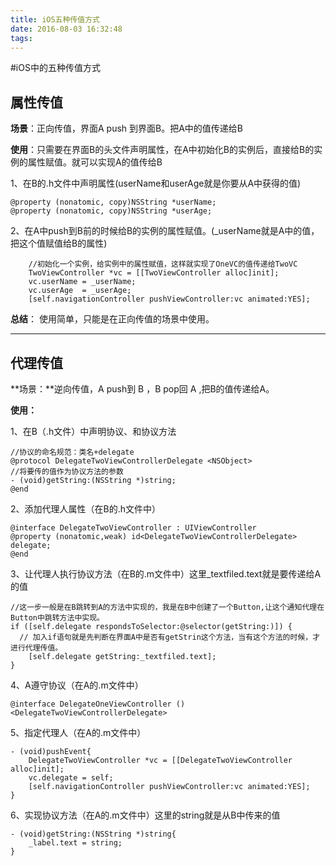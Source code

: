 ```yaml
---
title: iOS五种传值方式
date: 2016-08-03 16:32:48
tags:
---
```


#iOS中的五种传值方式

**属性传值**
-
**场景**：正向传值，界面A push 到界面B。把A中的值传递给B

**使用**：只需要在界面B的头文件声明属性，在A中初始化B的实例后，直接给B的实例的属性赋值。就可以实现A的值传给B

1、在B的.h文件中声明属性(userName和userAge就是你要从A中获得的值)

```
@property (nonatomic, copy)NSString *userName;
@property (nonatomic, copy)NSString *userAge;
```
2、在A中push到B前的时候给B的实例的属性赋值。(_userName就是A中的值，把这个值赋值给B的属性)

```
    //初始化一个实例，给实例中的属性赋值，这样就实现了OneVC的值传递给TwoVC
    TwoViewController *vc = [[TwoViewController alloc]init];
    vc.userName = _userName;
    vc.userAge  = _userAge;
    [self.navigationController pushViewController:vc animated:YES];
```
**总结**：
使用简单，只能是在正向传值的场景中使用。

-----

**代理传值**
-
**场景：**逆向传值，A push到 B ，B pop回 A ,把B的值传递给A。

**使用：**

1、在B（.h文件）中声明协议、和协议方法

```
//协议的命名规范：类名+delegate
@protocol DelegateTwoViewControllerDelegate <NSObject>
//将要传的值作为协议方法的参数
- (void)getString:(NSString *)string;
@end
```

2、添加代理人属性（在B的.h文件中）

```
@interface DelegateTwoViewController : UIViewController
@property (nonatomic,weak) id<DelegateTwoViewControllerDelegate> delegate;
@end

```

3、让代理人执行协议方法（在B的.m文件中）这里_textfiled.text就是要传递给A的值

```
//这一步一般是在B跳转到A的方法中实现的，我是在B中创建了一个Button,让这个通知代理在Button中跳转方法中实现。
if ([self.delegate respondsToSelector:@selector(getString:)]) {
  // 加入if语句就是先判断在界面A中是否有getStrin这个方法，当有这个方法的时候，才进行代理传值。
    [self.delegate getString:_textfiled.text];
}
```
4、A遵守协议（在A的.m文件中）

```
@interface DelegateOneViewController ()<DelegateTwoViewControllerDelegate>
```
5、指定代理人（在A的.m文件中）

```
- (void)pushEvent{
    DelegateTwoViewController *vc = [[DelegateTwoViewController alloc]init];
    vc.delegate = self;
    [self.navigationController pushViewController:vc animated:YES];
}
```

6、实现协议方法（在A的.m文件中）这里的string就是从B中传来的值

```
- (void)getString:(NSString *)string{
    _label.text = string;
}
```


